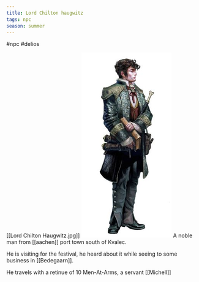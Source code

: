 ```yaml
---
title: Lord Chilton haugwitz
tags: npc
season: summer
---
```

 #npc #delios 

[[Lord Chilton Haugwitz.jpg]]
![[Lord Chilton Haugwitz.jpg]](/assets/img/Lord%20Chilton%20haugwitz.jpg)
A noble man from [[aachen]] port town south of Kvalec.

He is visiting for the festival, he heard about it while seeing to some business in [[Bedegaarn]].

He travels with a retinue of 10 Men-At-Arms, a servant [[Michell]]

